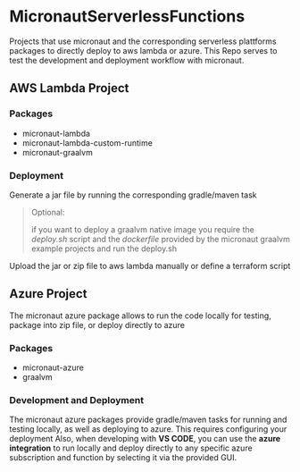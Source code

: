 # MicronautServerlessFunctions

Projects that use micronaut and the corresponding serverless plattforms packages to directly deploy to aws lambda or azure.
This Repo serves to test the development and deployment workflow with micronaut.

## AWS Lambda Project

### Packages
- micronaut-lambda
- micronaut-lambda-custom-runtime
- micronaut-graalvm


### Deployment

Generate a jar file by running the corresponding gradle/maven task

> Optional:
>  
> if you want to deploy a graalvm native image you require the *deploy.sh* script and the *dockerfile* provided by the micronaut graalvm example projects and run the deploy.sh 

Upload the jar or zip file to aws lambda manually or define a terraform script

## Azure Project

The micronaut azure package allows to run the code locally for testing, package into zip file, or deploy directly to azure

### Packages
- micronaut-azure
- graalvm

### Development and Deployment

The micronaut azure packages provide gradle/maven tasks for running and testing locally, as well as deploying to azure.
This requires configuring your deployment
Also, when developing with **VS CODE**, you can use the **azure integration** to run locally and deploy directly to any specific azure subscription and function by selecting it via the provided GUI.
